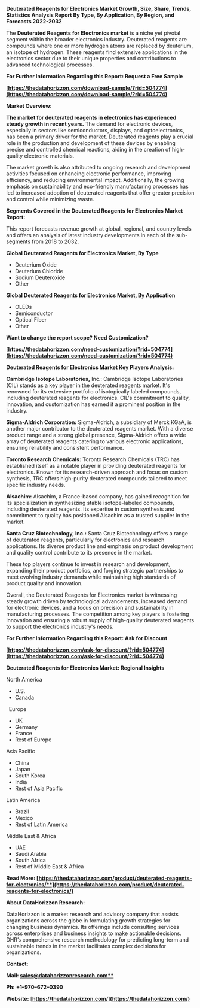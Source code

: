 ﻿**Deuterated Reagents for Electronics  Market Growth, Size, Share, Trends, Statistics Analysis Report By Type, By Application, By Region, and Forecasts 2022-2032**

The **Deuterated Reagents for Electronics market** is a niche yet pivotal segment within the broader electronics industry. Deuterated reagents are compounds where one or more hydrogen atoms are replaced by deuterium, an isotope of hydrogen. These reagents find extensive applications in the electronics sector due to their unique properties and contributions to advanced technological processes. 

**For Further Information Regarding this Report: Request a Free Sample**	

[**https://thedatahorizzon.com/download-sample/?rid=504774](https://thedatahorizzon.com/download-sample/?rid=504774)** 

**Market Overview:** 

**The market for deuterated reagents in electronics has experienced steady growth in recent years.** The demand for electronic devices, especially in sectors like semiconductors, displays, and optoelectronics, has been a primary driver for the market. Deuterated reagents play a crucial role in the production and development of these devices by enabling precise and controlled chemical reactions, aiding in the creation of high-quality electronic materials.

The market growth is also attributed to ongoing research and development activities focused on enhancing electronic performance, improving efficiency, and reducing environmental impact. Additionally, the growing emphasis on sustainability and eco-friendly manufacturing processes has led to increased adoption of deuterated reagents that offer greater precision and control while minimizing waste. 

**Segments Covered in the Deuterated Reagents for Electronics Market Report:** 

This report forecasts revenue growth at global, regional, and country levels and offers an analysis of latest industry developments in each of the sub-segments from 2018 to 2032.

**Global Deuterated Reagents for Electronics Market, By Type**

- Deuterium Oxide
- Deuterium Chloride
- Sodium Deuteroxide
- Other

**Global Deuterated Reagents for Electronics Market, By Application**

- OLEDs
- Semiconductor
- Optical Fiber
- Other

**Want to change the report scope? Need Customization?**

[**https://thedatahorizzon.com/need-customization/?rid=504774](https://thedatahorizzon.com/need-customization/?rid=504774)**  

**Deuterated Reagents for Electronics Market Key Players Analysis:**

**Cambridge Isotope Laboratories,** Inc.: Cambridge Isotope Laboratories (CIL) stands as a key player in the deuterated reagents market. It's renowned for its extensive portfolio of isotopically labeled compounds, including deuterated reagents for electronics. CIL's commitment to quality, innovation, and customization has earned it a prominent position in the industry.

**Sigma-Aldrich Corporation:** Sigma-Aldrich, a subsidiary of Merck KGaA, is another major contributor to the deuterated reagents market. With a diverse product range and a strong global presence, Sigma-Aldrich offers a wide array of deuterated reagents catering to various electronic applications, ensuring reliability and consistent performance.

**Toronto Research Chemicals:** Toronto Research Chemicals (TRC) has established itself as a notable player in providing deuterated reagents for electronics. Known for its research-driven approach and focus on custom synthesis, TRC offers high-purity deuterated compounds tailored to meet specific industry needs.

**Alsachim:** Alsachim, a France-based company, has gained recognition for its specialization in synthesizing stable isotope-labeled compounds, including deuterated reagents. Its expertise in custom synthesis and commitment to quality has positioned Alsachim as a trusted supplier in the market.

**Santa Cruz Biotechnology, Inc.:** Santa Cruz Biotechnology offers a range of deuterated reagents, particularly for electronics and research applications. Its diverse product line and emphasis on product development and quality control contribute to its presence in the market.

These top players continue to invest in research and development, expanding their product portfolios, and forging strategic partnerships to meet evolving industry demands while maintaining high standards of product quality and innovation.

Overall, the Deuterated Reagents for Electronics market is witnessing steady growth driven by technological advancements, increased demand for electronic devices, and a focus on precision and sustainability in manufacturing processes. The competition among key players is fostering innovation and ensuring a robust supply of high-quality deuterated reagents to support the electronics industry's needs.

**For Further Information Regarding this Report: Ask for Discount**	

[**https://thedatahorizzon.com/ask-for-discount/?rid=504774](https://thedatahorizzon.com/ask-for-discount/?rid=504774)** 

**Deuterated Reagents for Electronics Market: Regional Insights**

North America

- U.S.
- Canada

` `Europe

- UK
- Germany
- France
- Rest of Europe

Asia Pacific

- China
- Japan
- South Korea
- India
- Rest of Asia Pacific

Latin America

- Brazil
- Mexico
- Rest of Latin America

Middle East & Africa

- UAE
- Saudi Arabia
- South Africa
- Rest of Middle East & Africa

**Read More: [https://thedatahorizzon.com/product/deuterated-reagents-for-electronics/**](https://thedatahorizzon.com/product/deuterated-reagents-for-electronics/)** 

**About DataHorizzon Research:**

DataHorizzon is a market research and advisory company that assists organizations across the globe in formulating growth strategies for changing business dynamics. Its offerings include consulting services across enterprises and business insights to make actionable decisions. DHR’s comprehensive research methodology for predicting long-term and sustainable trends in the market facilitates complex decisions for organizations.

**Contact:**

**Mail: [sales@datahorizzonresearch.com**](mailto:sales@datahorizzonresearch.com)**

**Ph:** **+1–970–672–0390**

**Website:** [**https://thedatahorizzon.com/](https://thedatahorizzon.com/)** 
